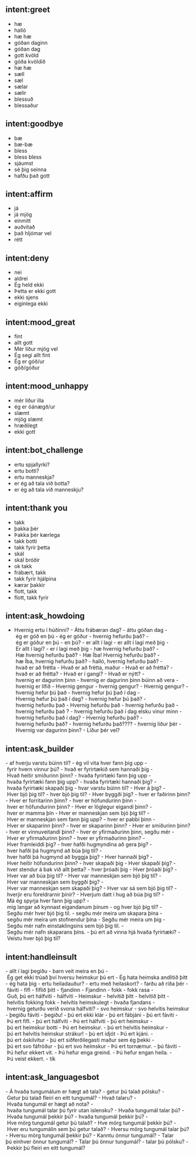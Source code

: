 ## intent:greet
- hæ
- halló
- hæ hæ
- góðan daginn
- góðan dag
- gott kvöld
- góða kvöldið
- hæ hæ
- sæll
- sæl
- sælar
- sælir
- blessuð
- blessaður

## intent:goodbye
- bæ
- bæ-bæ
- bless
- bless bless
- sjáumst
- sé þig seinna
- hafðu það gott

## intent:affirm
- já
- já mjög
- einmitt
- auðvitað
- það hljómar vel
- rétt

## intent:deny
- nei
- aldrei
- Ég held ekki
- Þetta er ekki gott
- ekki sjens
- eiginlega ekki

## intent:mood_great
- fínt
- allt gott
- Mér líður mjög vel
- Ég segi allt fínt
- Ég er góð/ur
- góð/góður

## intent:mood_unhappy
- mér líður illa
- ég er óánægð/ur
- slæmt
- mjög slæmt
- hræðilegt
- ekki gott

## intent:bot_challenge
- ertu spjallyrki?
- ertu botti?
- ertu manneskja?
- er ég að tala við botta?
- er ég að tala við manneskju?

## intent:thank you
- takk
- þakka þér
- Þakka þér kærlega
- takk botti
- takk fyrir þetta
- skál
- skál bróðir
- ok takk
- frábært, takk
- takk fyrir hjálpina
- kærar þakkir
- flott, takk
- flott, takk fyrir

## intent:ask_howdoing
- Hvernig ertu í húðinni?
- Áttu frábæran dag?
- áttu góðan dag
- ég er góð en þú
- ég er góður - hvernig hefurðu það?
- ég er góður en þú
- en þú?
- er allt í lagi
- er allt í lagi með þig
- Er allt í lagi?
- er í lagi með þig
- hæ hvernig hefurðu það?
- Hæ hvernig hefurðu það?
- Hæ Íba! Hvernig hefurðu það?
- hæ Íba, hvernig hefurðu það?
- halló, hvernig hefurðu það?
- hvað er að frétta
- Hvað er að frétta, maður
- Hvað er að frétta?
- hvað er að frétta?
- Hvað er í gangi?
- Hvað er nýtt?
- hvernig er dagurinn þinn
- hvernig er dagurinn þinn búinn að vera
- hvernig er lífið
- Hvernig gengur
- hvernig gengur?
- Hvernig gengur?
- hvernig hefur þú það
- hvernig hefur þú það í dag
- Hvernig hefur þú það í dag?
- hvernig hefur þú það?
- hvernig hefurðu það
- Hvernig hefurðu það
- hvernig hefurðu það
- hvernig hefurðu það ?
- hvernig hefurðu það í dag elsku vinur minn
- hvernig hefurðu það í dag?
- Hvernig hefurðu það?
- hvernig hefurðu það?
- hvernig hefurðu það????
- hvernig líður þér
- Hvernig var dagurinn þinn?
- Líður þér vel?

## intent:ask_builder
- af hverju varstu búinn til?
- ég vil vita hver fann þig upp
- fyrir hvern vinnur þú?
- hvað er fyrirtækið sem hannaði þig
- Hvað heitir smiðurinn þinn?
- hvaða fyrirtæki fann þig upp
- hvaða fyrirtæki fann þig upp?
- hvaða fyrirtæki hannaði þig?
- hvaða fyrirtæki skapaði þig
- hvar varstu búinn til?
- Hver á þig?
- Hver bjó þig til?
- hver bjó þig til?
- Hver byggði þig?
- hver er faðirinn þinn?
- Hver er forritarinn þinn?
- hver er höfundurinn þinn
- hver er höfundurinn þinn?
- Hver er löglegur eigandi þinn?
- hver er mamma þín
- Hver er manneskjan sem bjó þig til?
- Hver er manneskjan sem fann þig upp?
- hver er pabbi þinn
- Hver er skaparinn þinn?
- hver er skaparinn þinn?
- Hver er smiðurinn þinn?
- hver er vinnuveitandi þinn?
- hver er yfirmaðurinn þinn, segðu mér
- Hver er yfirmaðurinn þinn?
- hver er yfirmaðurinn þinn?
- Hver framleiddi þig?
- hver hafði hugmyndina að gera þig?
- hver hafði þá hugmynd að búa þig til?
- hver hafði þá hugmynd að byggja þig?
- Hver hannaði þig?
- Hver heitir höfundurinn þinn?
- hver skapaði þig
- Hver skapaði þig?
- hver stendur á bak við allt þetta?
- hver þróaði þig
- Hver þróaði þig?
- Hver var að búa þig til?
- Hver var manneskjan sem bjó þig til?
- Hver var manneskjan sem byggði þig?
- Hver var manneskjan sem skapaði þig?
- Hver var sá sem bjó þig til?
- hverjir eru foreldrarnir þínir?
- Hverjum datt í hug að búa þig til?
- Má ég spyrja hver fann þig upp?
- mig langar að kynnast eigandanum þínum
- og hver bjó þig til?
- Segðu mér hver bjó þig til.
- segðu mér meira um skapara þína
- segðu mér meira um stofnendur þína
- Segðu mér meira um þig
- Segðu mér nafn einstaklingsins sem bjó þig til.
- Segðu mér nafn skaparans þíns.
- þú ert að vinna hjá hvaða fyrirtæki?
- Veistu hver bjó þig til?

## intent:handleinsult
- allt í lagi þegiðu
- barn veit meira en þú
- Ég get ekki trúað því hversu heimskur þú ert
- Ég hata heimska andlitið þitt
- ég hata þig
- ertu heiladauður?
- ertu með heilaskort?
- farðu að ríða þér
- fáviti
- fífl
- fíflið þitt
- fjandinn
- Fjandinn
- fokk
- fokk rasa
- Guð, þú ert hálfviti
- hálfviti
- Heimskur
- helvítið þitt
- helvítið þitt
- helvítis fokking fokk
- helvítis heimskulegt
- hvaða fjandans
- hvernig geturðu verið svona hálfviti?
- svo heimskur
- svo helvítis heimskur
- þegiðu fáviti
- þegiðu!
- þú ert ekki klár
- þú ert fábjáni
- þú ert fáviti
- Þú ert fífl.
- þú ert hálfviti
- Þú ert hálfviti
- þú ert heimskur
- þú ert heimskur botti
- Þú ert heimskur.
- þú ert helvítis heimskur
- þú ert helvítis heimskur strákur!
- þú ert idjót
- Þú ert kjáni.
- þú ert óskilvitur
- þú ert siðferðilegasti maður sem ég þekki
- þú ert svo fáfróður
- þú ert svo heimskur
- Þú ert tornæmur.
- þú fáviti
- Þú hefur ekkert vit.
- Þú hefur enga greind.
- Þú hefur engan heila.
- Þú veist ekkert.
- tík

## intent:ask_languagesbot
- Á hvaða tungumálum er hægt að tala?
- getur þú talað pólsku?
- Getur þú talað fleiri en eitt tungumál?
- Hvað talaru?
- Hvaða tungumál er hægt að nota?
- hvaða tungumál talar þú fyrir utan íslensku?
- Hvaða tungumál talar þú?
- Hvaða tungumál þekkir þú?
- hvaða tungumál þekkir þú?
- Hve mörg tungumál getur þú talað?
- Hve mörg tungumál þekkir þú?
- Hver eru tungumálin sem þú getur talað?
- Hversu mörg tungumál talar þú?
- Hversu mörg tungumál þekkir þú?
- Kanntu önnur tungumál?
- Talar þú einhver önnur tungumál?
- Talar þú önnur tungumál?
- talar þú pólsku?
- Þekkir þú fleiri en eitt tungumál?
